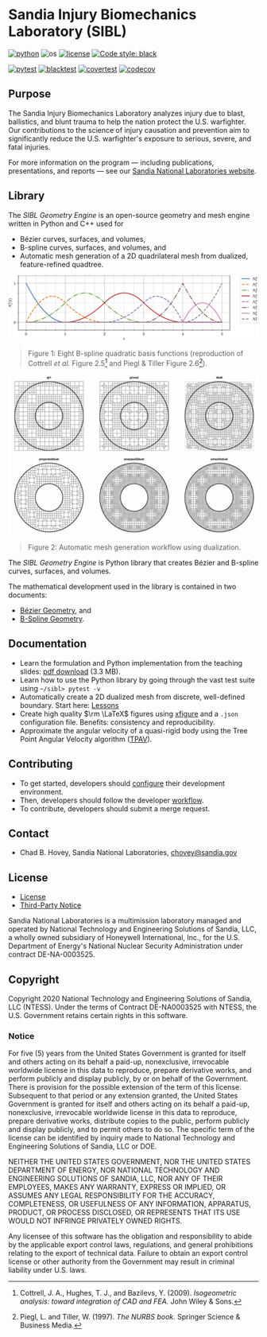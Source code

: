 # Sandia Injury Biomechanics Laboratory (SIBL)

[![python](https://img.shields.io/badge/python-3.9-blue.svg)](https://www.python.org/) ![os](https://img.shields.io/badge/os-ubuntu%20|%20macos%20|%20windows-blue.svg) [![license](https://img.shields.io/badge/license-MIT-green.svg)](https://github.com/sandialabs/sibl#license)  [![Code style: black](https://img.shields.io/badge/code%20style-black-000000.svg)](https://github.com/psf/black)

[![pytest](https://github.com/sandialabs/sibl/workflows/pytest/badge.svg)](https://github.com/sandialabs/sibl/actions) [![blacktest](https://github.com/sandialabs/sibl/workflows/blacktest/badge.svg)](https://github.com/sandialabs/sibl/actions) [![covertest](https://github.com/sandialabs/sibl/workflows/covertest/badge.svg)](https://github.com/sandialabs/sibl/actions) [![codecov](https://codecov.io/gh/sandialabs/sibl/branch/master/graph/badge.svg)](https://codecov.io/gh/sandialabs/sibl)

## Purpose

The Sandia Injury Biomechanics Laboratory analyzes injury due to blast, ballistics, and blunt trauma to help the nation protect the U.S. warfighter. Our contributions to the science of injury causation and prevention aim to significantly reduce the U.S. warfighter's exposure to serious, severe, and fatal injuries.

For more information on the program &mdash; including publications, presentations, and reports &mdash; see our [Sandia National Laboratories website](https://www.sandia.gov/biomechanics/).

## Library

The *SIBL Geometry Engine* is an open-source geometry and mesh engine written in Python and C++ used for 
* Bézier curves, surfaces, and volumes,
* B-spline curves, surfaces, and volumes, and
* Automatic mesh generation of a 2D quadrilateral mesh from dualized, feature-refined quadtree.

![geo_doc_fig](geo/doc/fig/N_p=2_NCP=8.png)
> Figure 1:  Eight B-spline quadratic basis functions (reproduction of Cottrell *et al.* Figure 2.5[^Cottrell2009] and Piegl & Tiller Figure 2.6[^Piegl1997]).

![dualization_workflow](geo/doc/dual/fig/dualization_workflow.png)
> Figure 2: Automatic mesh generation workflow using dualization.

The *SIBL Geometry Engine* is Python library that creates Bézier and B-spline curves, surfaces, and volumes.

The mathematical development used in the library is contained in two documents:

* [Bézier Geometry](geo/doc/bezier/Bezier-Geometry-2021-12-15.pdf), and
* [B-Spline Geometry](geo/doc/bspline/B-Spline-Geometry-2021-12-15.pdf).

## Documentation

* Learn the formulation and Python implementation from the teaching slides: [pdf download](geo/doc/bezier_b-spline/Hovey_2022_Bezier_B-Spline_SAND2022-7702_C.pdf) (3.3 MB).
* Learn how to use the Python library by going through the vast test suite using `~/sibl> pytest -v`
* Automatically create a 2D dualized mesh from discrete, well-defined boundary. Start here: [Lessons](geo/doc/dual/README.md)
* Create high quality $\rm \LaTeX$ figures using [xfigure](cli/doc/README.md) and a `.json` configuration file.  Benefits: consistency and reproducibility.
* Approximate the angular velocity of a quasi-rigid body using the Tree Point Angular Velocity algorithm ([TPAV](cli/tests/tpav/README.md)).

## Contributing

* To get started, developers should [configure](config/README.md) their development environment.
* Then, developers should follow the developer [workflow](config/workflow.md).
* To contribute, developers should submit a merge request.

## Contact

* Chad B. Hovey, Sandia National Laboratories, chovey@sandia.gov

## License

* [License](LICENSE)
* [Third-Party Notice](NOTICE.md)

Sandia National Laboratories is a multimission laboratory managed and operated by National Technology and Engineering Solutions of Sandia, LLC, a wholly owned subsidiary of Honeywell International, Inc., for the U.S. Department of Energy's National Nuclear Security Administration under contract DE-NA-0003525.

## Copyright

Copyright 2020 National Technology and Engineering Solutions of Sandia, LLC (NTESS). Under the terms of Contract DE-NA0003525 with NTESS, the U.S. Government retains certain rights in this software.

### Notice

For five (5) years from  the United States Government is granted for itself and others acting on its behalf a paid-up, nonexclusive, irrevocable worldwide license in this data to reproduce, prepare derivative works, and perform publicly and display publicly, by or on behalf of the Government. There is provision for the possible extension of the term of this license. Subsequent to that period or any extension granted, the United States Government is granted for itself and others acting on its behalf a paid-up, nonexclusive, irrevocable worldwide license in this data to reproduce, prepare derivative works, distribute copies to the public, perform publicly and display publicly, and to permit others to do so. The specific term of the license can be identified by inquiry made to National Technology and Engineering Solutions of Sandia, LLC or DOE.
 
NEITHER THE UNITED STATES GOVERNMENT, NOR THE UNITED STATES DEPARTMENT OF ENERGY, NOR NATIONAL TECHNOLOGY AND ENGINEERING SOLUTIONS OF SANDIA, LLC, NOR ANY OF THEIR EMPLOYEES, MAKES ANY WARRANTY, EXPRESS OR IMPLIED, OR ASSUMES ANY LEGAL RESPONSIBILITY FOR THE ACCURACY, COMPLETENESS, OR USEFULNESS OF ANY INFORMATION, APPARATUS, PRODUCT, OR PROCESS DISCLOSED, OR REPRESENTS THAT ITS USE WOULD NOT INFRINGE PRIVATELY OWNED RIGHTS.
 
Any licensee of this software has the obligation and responsibility to abide by the applicable export control laws, regulations, and general prohibitions relating to the export of technical data. Failure to obtain an export control license or other authority from the Government may result in criminal liability under U.S. laws.

[^Cottrell2009]: Cottrell, J. A., Hughes, T. J., and Bazilevs, Y. (2009). *Isogeometric analysis: toward integration of CAD and FEA.* John Wiley & Sons.
[^Piegl1997]: Piegl, L. and Tiller, W. (1997). *The NURBS book.* Springer Science & Business Media.

